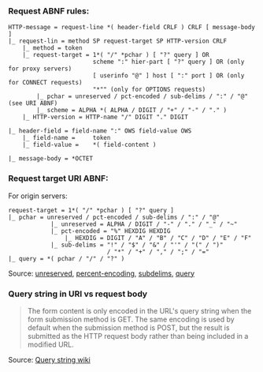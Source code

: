 ### Request ABNF rules:
	HTTP-message = request-line *( header-field CRLF ) CRLF [ message-body ]
	|_ request-lin = method SP request-target SP HTTP-version CRLF
		|_ method =	token
		|_ request-target =	1*( "/" *pchar ) [ "?" query ] OR
							scheme ":" hier-part [ "?" query ] OR (only for proxy servers)
							[ userinfo "@" ] host [ ":" port ] OR (only for CONNECT requests)
							"*"" (only for OPTIONS requests)
			|_ pchar = unreserved / pct-encoded / sub-delims / ":" / "@" (see URI ABNF)
			|_ scheme =	ALPHA *( ALPHA / DIGIT / "+" / "-" / "." )
		|_ HTTP-version = HTTP-name "/" DIGIT "." DIGIT
		
	|_ header-field = field-name ":" OWS field-value OWS
		|_ field-name =		token
		|_ field-value =	*( field-content )

	|_ message-body = *OCTET


### Request target URI ABNF:
For origin servers:  

	request-target = 1*( "/" *pchar ) [ "?" query ]
	|_ pchar = unreserved / pct-encoded / sub-delims / ":" / "@"
				|_ unreserved =	ALPHA / DIGIT / "-" / "." / "_" / "~"
				|_ pct-encoded = "%" HEXDIG HEXDIG
					|_ HEXDIG = DIGIT / "A" / "B" / "C" / "D" / "E" / "F"
				|_ sub-delims =	"!" / "$" / "&" / "'" / "(" / ")"
								/ "*" / "+" / "," / ";" / "="
	|_ query = *( pchar / "/" / "?" )

Source: [unreserved](https://datatracker.ietf.org/doc/html/rfc3986#section-2.3),
[percent-encoding](https://datatracker.ietf.org/doc/html/rfc3986#section-2.1),
[subdelims](https://datatracker.ietf.org/doc/html/rfc3986#section-2.2),
[query](https://datatracker.ietf.org/doc/html/rfc3986#section-3.4)


### Query string in URI vs request body
> The form content is only encoded in the URL's query string when the form submission method is GET. The same encoding is used by default when the submission method is POST, but the result is submitted as the HTTP request body rather than being included in a modified URL.  

Source: [Query string wiki](https://en.wikipedia.org/wiki/Query_string)